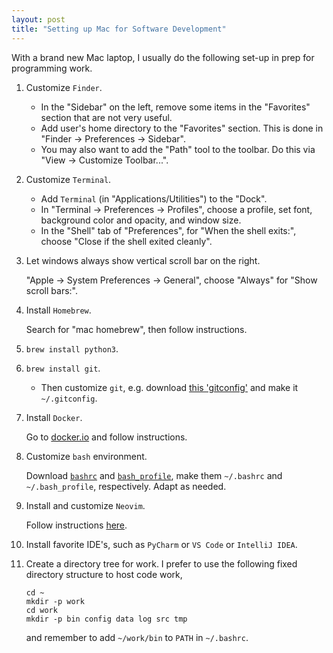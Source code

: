 ```yaml
---
layout: post
title: "Setting up Mac for Software Development"
---
```


With a brand new Mac laptop, I usually do the following set-up in prep for programming work.

1. Customize `Finder`.

   - In the "Sidebar" on the left, remove some items in the "Favorites" section that are not very useful.
   - Add user's home directory to the "Favorites" section. This is done in "Finder -> Preferences -> Sidebar".
   - You may also want to add the "Path" tool to the toolbar. Do this via "View -> Customize Toolbar...".

2. Customize `Terminal`.

   - Add `Terminal` (in "Applications/Utilities") to the "Dock".
   - In "Terminal -> Preferences -> Profiles", choose a profile, set font, background color and opacity, and window size.
   - In the "Shell" tab of "Preferences", for "When the shell exits:", choose "Close if the shell exited cleanly".

3. Let windows always show vertical scroll bar on the right.

   "Apple -> System Preferences -> General", choose "Always" for "Show scroll bars:".

4. Install `Homebrew`.

   Search for "mac homebrew", then follow instructions.

5. `brew install python3`.

6. `brew install git`.

   - Then customize `git`, e.g. download [this 'gitconfig'](https://github.com/zpz/linux/blob/master/git/gitconfig) and make it `~/.gitconfig`.

7. Install `Docker`.

   Go to [docker.io](docker.io) and follow instructions.

8. Customize `bash` environment.

   Download [`bashrc`](https://github.com/zpz/docker/blob/master/dotfiles/bash/bashrc) and
   [`bash_profile`](https://github.com/zpz/docker/blob/master/dotfiles/bash/bash_profile),
   make them `~/.bashrc` and `~/.bash_profile`, respectively. Adapt as needed.

9. Install and customize `Neovim`.

   Follow instructions [here](https://github.com/zpz/docker/tree/master/dotfiles/nvim).

10. Install favorite IDE's, such as `PyCharm` or `VS Code` or `IntelliJ IDEA`.

11. Create a directory tree for work. I prefer to use the following fixed directory structure
    to host code work,

    ```
    cd ~
    mkdir -p work
    cd work
    mkdir -p bin config data log src tmp
    ```

    and remember to add `~/work/bin` to `PATH` in `~/.bashrc`.


